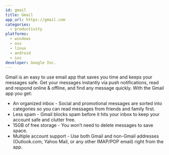 ```yaml
---
id: gmail
title: Gmail
app_url: https://gmail.com
categories:
  - productivity
platforms:
  - windows
  - osx
  - linux
  - android
  - ios
developer: Google Inc.
---
```

Gmail is an easy to use email app that saves you time and keeps your messages safe. Get your messages instantly via push notifications, read and respond online & offline, and find any message quickly.
With the Gmail app you get:

- An organized inbox - Social and promotional messages are sorted into categories so you can read messages from friends and family first.
- Less spam - Gmail blocks spam before it hits your inbox to keep your account safe and clutter free.
- 15GB of free storage - You won’t need to delete messages to save space.
- Multiple account support - Use both Gmail and non-Gmail addresses (Outlook.com, Yahoo Mail, or any other IMAP/POP email) right from the app.
